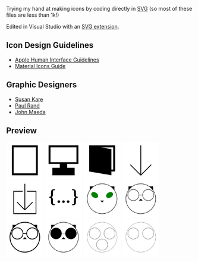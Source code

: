Trying my hand at making icons by coding directly in [SVG](https://www.w3.org/TR/SVG2/) (so most of these files are less than 1k!)

Edited in Visual Studio with an [SVG extension](https://github.com/lishu/vscode-svg2).

## Icon Design Guidelines

- [Apple Human Interface Guidelines](https://developer.apple.com/design/human-interface-guidelines/foundations/app-icons)
- [Material Icons Guide](https://developers.google.com/fonts/docs/material_icons)

## Graphic Designers

- [Susan Kare](http://kare.com/)
- [Paul Rand](https://www.paulrand.design/)
- [John Maeda](http://lawsofsimplicity.com/)

## Preview

<img src="device/mobile.svg" width="100" height="100"/>
<img src="device/desktop.svg" width="100" height="100"/>
<img src="device/book.svg" width="100" height="100"/>

<img src="file/downarrow.svg" width="100" height="100"/>
<img src="file/download.svg" width="100" height="100"/>
<img src="file/code.svg" width="100" height="100"/>

<img src="cat/cateyes.svg" width="100" height="100"/>
<img src="cat/catglasses.svg" width="100" height="100"/>
<img src="cat/catglasses-thick.svg" width="100" height="100"/>
<img src="cat/catshades.svg" width="100" height="100"/>

<img src="food/dimsumtop.svg" width="100" height="100"/>
<img src="food/dimsumtilt.svg" width="100" height="100"/>

